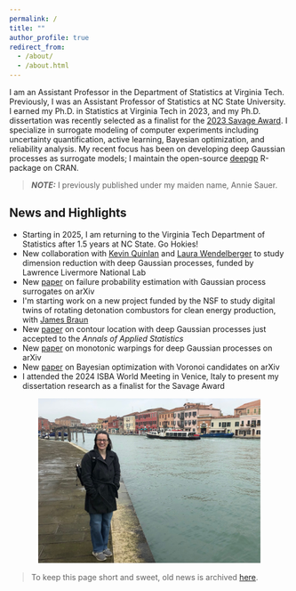```yaml
---
permalink: /
title: ""
author_profile: true
redirect_from: 
  - /about/
  - /about.html
---
```


I am an Assistant Professor in the Department of Statistics at Virginia Tech.  Previously, I was an Assistant Professor of Statistics at NC State University.  I earned my Ph.D. in Statistics at Virginia Tech in 2023, and my Ph.D. dissertation was recently selected as a finalist for the [2023 Savage Award](https://bayesian.org/project/savage-award/).  I specialize in surrogate modeling of computer experiments including uncertainty quantification, active learning, Bayesian optimization, and reliability analysis.  My recent focus has been on developing deep Gaussian processes as surrogate models; I maintain the open-source [deepgp](https://cran.r-project.org/package=deepgp) R-package on CRAN.   

> **_NOTE:_** I previously published under my maiden name, Annie Sauer.

News and Highlights
------

* Starting in 2025, I am returning to the Virginia Tech Department of Statistics after 1.5 years at NC State.  Go Hokies!
* New collaboration with [Kevin Quinlan](https://people.llnl.gov/quinlan5) and [Laura Wendelberger](https://www.linkedin.com/in/laura-wendelberger-027016b0) to study dimension reduction with deep Gaussian processes, funded by Lawrence Livermore National Lab
* New [paper](https://arxiv.org/pdf/2410.04496) on failure probability estimation with Gaussian process surrogates on arXiv
* I'm starting work on a new project funded by the NSF to study digital twins of rotating detonation combustors for clean energy production, with [James Braun](https://mae.ncsu.edu/people/james-braun/)
* New [paper](https://arxiv.org/pdf/2308.04420.pdf) on contour location with deep Gaussian processes just accepted to the *Annals of Applied Statistics*
* New [paper](https://arxiv.org/pdf/2408.01540) on monotonic warpings for deep Gaussian processes on arXiv
* New [paper](https://arxiv.org/pdf/2402.04922.pdf) on Bayesian optimization with Voronoi candidates on arXiv
* I attended the 2024 ISBA World Meeting in Venice, Italy to present my dissertation research as a finalist for the Savage Award

<center><img src="/images/italy.jpg" width="400"></center>


> To keep this page short and sweet, old news is archived [here](/news/).